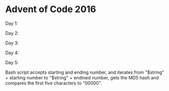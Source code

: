 # Advent of Code 2016

Day 1:

Day 2:

Day 3:

Day 4:

Day 5:

Bash script accepts starting and ending number, and iterates from "$string" + starting number to "$string" + endined number, gets the MD5 hash and compares the first five characters to "00000". 

